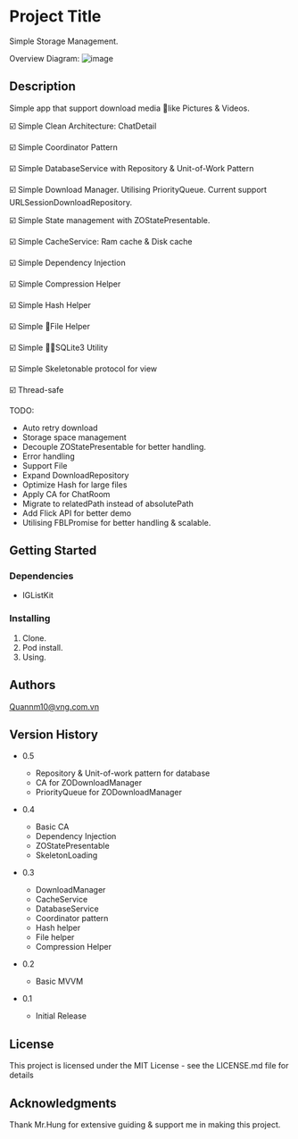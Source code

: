 # Project Title

Simple Storage Management.

Overview Diagram:
![image](https://github.com/johren1910/gold-storage/assets/132887874/b87e7096-b686-47ad-ab7b-8357afa45b12)


## Description

Simple app that support download media like Pictures & Videos.

☑️ Simple Clean Architecture: ChatDetail

☑️ Simple Coordinator Pattern

☑️ Simple DatabaseService with Repository & Unit-of-Work Pattern

☑️ Simple Download Manager. Utilising PriorityQueue. Current support URLSessionDownloadRepository.

☑️ Simple State management with ZOStatePresentable.

☑️ Simple CacheService: Ram cache & Disk cache

☑️ Simple Dependency Injection

☑️ Simple Compression Helper

☑️ Simple Hash Helper

☑️ Simple File Helper 

☑️ Simple SQLite3 Utility 

☑️ Simple Skeletonable protocol for view

☑️ Thread-safe

TODO:
- Auto retry download
- Storage space management
- Decouple ZOStatePresentable for better handling.
- Error handling
- Support File
- Expand DownloadRepository
- Optimize Hash for large files
- Apply CA for ChatRoom
- Migrate to relatedPath instead of absolutePath
- Add Flick API for better demo
- Utilising FBLPromise for better handling & scalable.

## Getting Started

### Dependencies

- IGListKit

### Installing

1. Clone.
2. Pod install.
3. Using.

## Authors

Quannm10@vng.com.vn

## Version History
* 0.5
    * Repository & Unit-of-work pattern for database  
    * CA for ZODownloadManager
    * PriorityQueue for ZODownloadManager
* 0.4
    * Basic CA
    * Dependency Injection
    * ZOStatePresentable
    * SkeletonLoading

* 0.3
    * DownloadManager
    * CacheService
    * DatabaseService
    * Coordinator pattern
    * Hash helper
    * File helper
    * Compression Helper
* 0.2
    * Basic MVVM 
* 0.1
    * Initial Release

## License

This project is licensed under the MIT License - see the LICENSE.md file for details

## Acknowledgments

Thank Mr.Hung for extensive guiding & support me in making this project.
